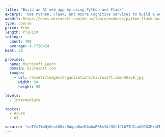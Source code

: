 ```yaml
---
title: "Build an AI web app by using Python and Flask"
excerpt: "Use Python, Flask, and Azure Cognitive Services to build a web app that incorporates AI"
webUrl: https://docs.microsoft.com/en-us/learn/modules/python-flask-build-ai-web-app/
type: course
price: Free
length: PT1H15M
ratings:
  count: 788
  average: 4.7728424
heat: 52

provider:
  name: Microsoft Learn
  domain: microsoft.com
  images:
    - url: /assets/images/organizations/microsoft.com-50x50.jpg
      width: 50
      height: 50

levels:
  - Intermediate

topics:
  - Azure
  - AI

secured: "nsTYmIYmUyHeuhU0xzRAgop0weD4mbwRB5m3A/HGt1Ctb7TU2iaKXDGXMrbZRUhVFCGgL2PbSF1/6X8NSnZo4O1ixt0rzUKRuILcyH0ySkqukak6RaCywFQqquSIPc0Z5uBeRL+C+6BOT/7xTwzq2A09AS3ieDg2+zQEhjGsOye3//T0VgLC1kNu08H5h5QFjDEbTYZ7DdVwgme6QwBvND2mp7ltKn37IKyWB9VTMYiohcMj3mQxv2Xq1xsIp+f8zVHZ772GoORNmknuktv+tyMsIu5w7lbF7FmpRoptw2JFIR4JF9PNyUmvUQJkPhy8mPC/UW5IqTWRH8djNOXA1+Wd63p9RZU+rJ6GZ+hFDhGE+dcGzgjJEvVmCwOjv8uM+tym+thwxNRYOJ/S/QitW1WWywYjlInRL7z9C/NgEEo=;iWnl6gkWTBBXxGQW9nE8CQ=="
---
```


